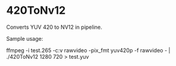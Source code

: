 # 420ToNv12
Converts YUV 420 to NV12 in pipeline.

Sample usage:

ffmpeg -i test.265 -c:v rawvideo -pix_fmt yuv420p -f rawvideo - | \
./420ToNv12 1280 720 > test.yuv


